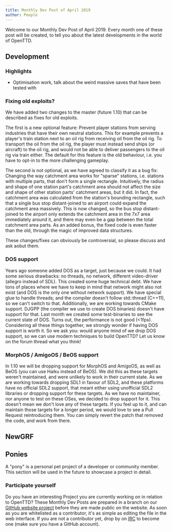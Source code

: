 ```yaml
---
title: Monthly Dev Post of April 2019
author: People
---
```


Welcome to our Monthly Dev Post of April 2019.
Every month one of these post will be created, to tell you about the latest developments in the world of OpenTTD.

<!-- more -->

## Development

### Highlights

* Optimisation work, talk about the weird massive saves that have been tested with

### Fixing old exploits?

We have added two changes to the master (future 1.10) that can be described as fixes for old exploits.

The first is a new optional feature: Prevent player stations from serving industries that have their own neutral stations. This for example prevents a player's train station next to an oil rig from receiving oil from the oil rig. To transport the oil from the oil rig, the player must instead send ships (or aircraft) to the oil rig, and would not be able to deliver passengers to the oil rig via train either. The default for this feature is the old behaviour, i.e. you have to opt-in to the more challenging gameplay.

The second is not optional, as we have agreed to classify it as a bug fix: Changing the way catchment area works for "sparse" stations, i.e. stations with multiple parts, that don't form a single rectangle. Intuitively, the radius and shape of one station part's catchment area should not affect the size and shape of other station parts' catchment areas, but it did. In fact, the catchment area was calculated from the station's bounding rectangle, such that a single bus stop distant-joined to an airport could expand the catchment area massively. This is now changed, so the bus stop distant-joined to the airport only extends the catchment area in the 7x7 area immediately around it, and there may even be a gap between the total catchment area parts. As an added bonus, the fixed code is even faster than the old, through the magic of improved data structures.

These changes/fixes can obviously be controversial, so please discuss and ask aobut them.

### DOS support

Years ago someone added DOS as a target, just because we could.
It had some serious drawbacks: no threads, no network, different video-driver (allegro instead of SDL).
This created some huge technical debt.
We have tons of places where we have to keep in mind that network might also not exist (and DOS is the only one without network support).
We have special glue to handle threads; and the compiler doesn't follow std::thread (C++11), so we can't switch to that.
Additionally, we are working towards CMake support.
DJGPP (the compiler we use to create DOS binaries) doesn't have support for that.
Last month we created some test-binaries to see the current state of DOS.
Turns out, the performance is not good (<1fps).
Considering all these things together, we strongly wonder if having DOS support is worth it.
So we ask you: would anyone mind of we drop DOS support, so we can use modern techniques to build OpenTTD?
Let us know on the forum thread what you think!

### MorphOS / AmigoOS / BeOS support

In 1.10 we will be dropping support for MorphOS and AmigoOS, as well as BeOS (you can use Haiku instead of BeOS).
We did this as these targets weren't maintained, and were unlikely to work in their current state.
As we are working towards dropping SDL1 in favour of SDL2, and these platforms have no official SDL2 support, that meant either using unofficial SDL2 libraries or dropping support for these targets.
As we have no maintainer, nor anyone to test on these OSes, we decided to drop support for it.
This doesn't mean we don't love any of these targets.
If you feel up to it, and can maintain those targets for a longer period, we would love to see a Pull Request reintroducing them.
You can simply revert the patch that removed the code, and work from there.

## NewGRF

## Ponies

A "pony" is a personal pet project of a developer or community member. This section will be used in the future to showcase a project in detail.

 ### Participate yourself

 Do you have an interesting Project you are currently working on in relation to OpenTTD?
These Monthly Dev Posts are prepared in a branch on our [GitHub website project](https://github.com/OpenTTD/website/tree/monthly-dev-post/_posts/2019-04-01-monthly-dev-post.md) before they are made public on the website.
As soon as you are whitelisted as a contributor, it's as simple as editing the file in the web interface.
If you are not a contributor yet, drop by on [IRC](https://www.openttd.org/contact.html) to become one (make sure you have a GitHub account).
